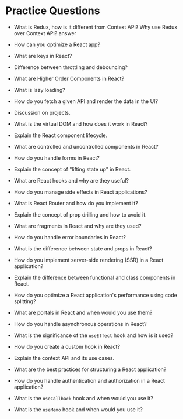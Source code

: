 # Practice Questions
- What is Redux, how is it different from Context API? Why use Redux over Context API?
answer


- How can you optimize a React app?
- What are keys in React?
- Difference between throttling and debouncing?
- What are Higher Order Components in React?
- What is lazy loading?
- How do you fetch a given API and render the data in the UI?
- Discussion on projects.
- What is the virtual DOM and how does it work in React?
- Explain the React component lifecycle.
- What are controlled and uncontrolled components in React?
- How do you handle forms in React?
- Explain the concept of "lifting state up" in React.
- What are React hooks and why are they useful?
- How do you manage side effects in React applications?
- What is React Router and how do you implement it?
- Explain the concept of prop drilling and how to avoid it.
- What are fragments in React and why are they used?
- How do you handle error boundaries in React?
- What is the difference between state and props in React?
- How do you implement server-side rendering (SSR) in a React application?
- Explain the difference between functional and class components in React.
- How do you optimize a React application's performance using code splitting?
- What are portals in React and when would you use them?
- How do you handle asynchronous operations in React?
- What is the significance of the `useEffect` hook and how is it used?
- How do you create a custom hook in React?
- Explain the context API and its use cases.
- What are the best practices for structuring a React application?
- How do you handle authentication and authorization in a React application?
- What is the `useCallback` hook and when would you use it?
- What is the `useMemo` hook and when would you use it?